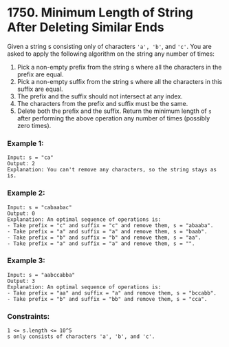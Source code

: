 # 1750. Minimum Length of String After Deleting Similar Ends

Given a string s consisting only of characters `'a', 'b'`, and `'c'`. You are asked to apply the following algorithm on the string any number of times:

1. Pick a non-empty prefix from the string s where all the characters in the prefix are equal.
2. Pick a non-empty suffix from the string s where all the characters in this suffix are equal.
3. The prefix and the suffix should not intersect at any index.
4. The characters from the prefix and suffix must be the same.
5. Delete both the prefix and the suffix.
Return the minimum length of `s` after performing the above operation any number of times (possibly zero times).

 

### Example 1:
```
Input: s = "ca"
Output: 2
Explanation: You can't remove any characters, so the string stays as is.
```
### Example 2:
```
Input: s = "cabaabac"
Output: 0
Explanation: An optimal sequence of operations is:
- Take prefix = "c" and suffix = "c" and remove them, s = "abaaba".
- Take prefix = "a" and suffix = "a" and remove them, s = "baab".
- Take prefix = "b" and suffix = "b" and remove them, s = "aa".
- Take prefix = "a" and suffix = "a" and remove them, s = "".
```
### Example 3:
```
Input: s = "aabccabba"
Output: 3
Explanation: An optimal sequence of operations is:
- Take prefix = "aa" and suffix = "a" and remove them, s = "bccabb".
- Take prefix = "b" and suffix = "bb" and remove them, s = "cca".
```

### Constraints:
```
1 <= s.length <= 10^5
s only consists of characters 'a', 'b', and 'c'.
```
